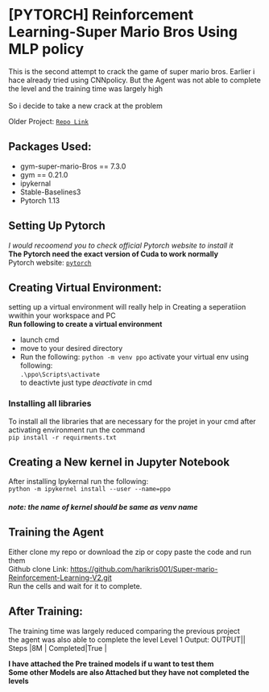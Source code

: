 # [PYTORCH] Reinforcement Learning-Super Mario Bros Using MLP policy

This is the second attempt to crack the game of super mario bros. Earlier i hace already tried using CNNpolicy. But the Agent was not able to complete the level and the training time was largely high<br>
<br>
So i decide to take a new crack at the problem<br>

Older Project: [`Repo Link`](https://github.com/harikris001/Super-Mario-Reinforcement_Learning)

## Packages Used:
* gym-super-mario-Bros == 7.3.0
* gym == 0.21.0
* ipykernal
* Stable-Baselines3
* Pytorch 1.13

## Setting Up Pytorch
_I would recoomend you to check official Pytorch website to install it_<br>
**The Pytorch need the exact version of Cuda to work normally**<br>
Pytorch website: [`pytorch`](https://pytorch.org/get-started/locally/)

## Creating Virtual Environment:
setting up a virtual environment will really help in Creating a seperatiion wwithin your workspace and PC<br>
**Run following to create a virtual environment**
* launch cmd 
* move to your desired directory
* Run the following:
```python -m venv ppo```
activate your virtual env using following:<br>
```.\ppo\Scripts\activate```<br>
to deactivte just type _deactivate_ in cmd

### Installing all libraries
To install all the libraries that are necessary for the projet in your cmd after activating environment run the command<br>
```pip install -r requirments.txt```<br>



## Creating a New kernel in Jupyter Notebook
After installing Ipykernal run the following:<br>
```python -m ipykernel install --user --name=ppo```<br>
##### _note: the name of kernel should be same as venv name_


## Training the Agent
Either clone my repo or download the zip or copy paste the code and run them<br>
Github clone Link: https://github.com/harikris001/Super-mario-Reinforcement-Learning-V2.git <br>
Run the cells and wait for it to complete.


## After Training:
The training time was largely reduced comparing the previous project <br>
the agent was also able to complete the level
Level 1 Output:
OUTPUT|[](docs/video/level1-1.gif)|
Steps    |8M   |
Completed|True |



**I have attached the Pre trained models if u want to test them**<br>
**Some other Models are also Attached but they have not completed the levels**
